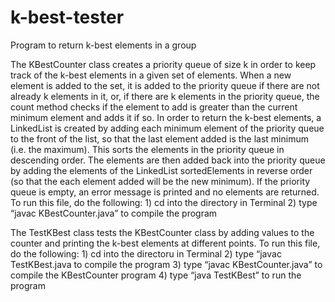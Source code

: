 # k-best-tester
Program to return k-best elements in a group

The KBestCounter class creates a priority queue of size k in order to keep track of the k-best elements in a given set of elements. When a new element is added to the set, it is added to the priority queue if there are not already k elements in it, or, if there are k elements in the priority queue, the count method checks if the element to add is greater than the current minimum element and adds it if so. In order to return the k-best elements, a LinkedList is created by adding each minimum element of the priority queue to the front of the list, so that the last element added is the last minimum (i.e. the maximum). This sorts the elements in the priority queue in descending order. The elements are then added back into the priority queue by adding the elements of the LinkedList sortedElements in reverse order (so that the each element added will be the new minimum). If the priority queue is empty, an error message is printed and no elements are returned. To run this file, do the following: 1) cd into the directory in Terminal 2) type “javac KBestCounter.java” to compile the program

The TestKBest class tests the KBestCounter class by adding values to the counter and printing the k-best elements at different points. To run this file, do the following: 1) cd into the directoru in Terminal 2) type “javac TestKBest.java to compile the program 3) type “javac KBestCounter.java” to compile the KBestCounter program 4) type “java TestKBest” to run the program
